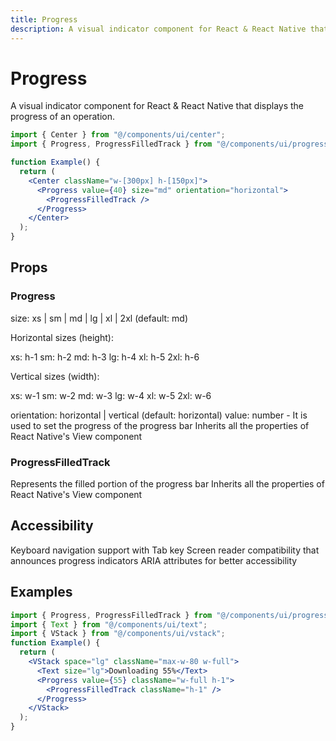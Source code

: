 ```yaml
---
title: Progress
description: A visual indicator component for React & React Native that displays the progress of an operation.
---
```


# Progress

A visual indicator component for React & React Native that displays the progress of an operation.

```jsx
import { Center } from "@/components/ui/center";
import { Progress, ProgressFilledTrack } from "@/components/ui/progress";

function Example() {
  return (
    <Center className="w-[300px] h-[150px]">
      <Progress value={40} size="md" orientation="horizontal">
        <ProgressFilledTrack />
      </Progress>
    </Center>
  );
}
```

## Props

### Progress

size: xs | sm | md | lg | xl | 2xl (default: md)

Horizontal sizes (height):

xs: h-1
sm: h-2
md: h-3
lg: h-4
xl: h-5
2xl: h-6

Vertical sizes (width):

xs: w-1
sm: w-2
md: w-3
lg: w-4
xl: w-5
2xl: w-6

orientation: horizontal | vertical (default: horizontal)
value: number - It is used to set the progress of the progress bar
Inherits all the properties of React Native's View component

### ProgressFilledTrack

Represents the filled portion of the progress bar
Inherits all the properties of React Native's View component

## Accessibility

Keyboard navigation support with Tab key
Screen reader compatibility that announces progress indicators
ARIA attributes for better accessibility

## Examples

```jsx
import { Progress, ProgressFilledTrack } from "@/components/ui/progress";
import { Text } from "@/components/ui/text";
import { VStack } from "@/components/ui/vstack";
function Example() {
  return (
    <VStack space="lg" className="max-w-80 w-full">
      <Text size="lg">Downloading 55%</Text>
      <Progress value={55} className="w-full h-1">
        <ProgressFilledTrack className="h-1" />
      </Progress>
    </VStack>
  );
}
```
